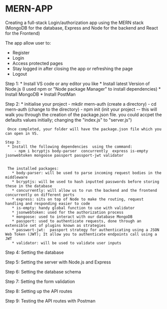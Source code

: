 # MERN-APP
Creating a full-stack Login/authorization app using the MERN stack (MongoDB for the database, Express and Node for the backend and React for the Frontend)

The app allow user to:
   * Register
   * Login
   * Access protected pages 
   * Stay logged in after closing the app or refreshing the page
   * Logout
  
  Step 1:
     * Install VS code or any editor you like
     * Install latest Version of Node.js (I used npm or "Node package Manager" to install dependencies)
     * Install MongoDB
     * Install PostMan
     
     
  Step 2:
     * initialise your project
         - mkdir  mern-auth       (create a directory)
         - cd mern-auth           (change to the directory)
         - npm init               (init your project -- this will walk you through the creation of the package.json file.
                                   you could accpet the defaults values initially; changing the "index.js" to "server.js")
                                   
                                   
     Once completed, your folder will have the package.json file which you can open in VS.
     
    Step 3:
     * Install the following dependencies  using the command:
        - npm i bcryptjs body-parser  concurrently  express is-empty jsonwebtoken mongoose passport passport-jwt validator
        
        
     The installed packages:
       * body-parser: will be used to parse incoming request bodies in the middleware
       * bcryptjs: will be used to hash inputted passwords before storing these in the database
       * concurrently: will allow us to run the backend and the frontend concurrently on different ports
       * express: sits on top of Node to make the routing, request handling and responding easier to code
       * is-empty: handy global function to use with validator
       * jsonwebtoken: used for the authorization process
       * mongoose: used to interact with our database MongoDB
       * passport: used to authenticate requests, done through an extensible set of plugins known as strategies
       * passwort-jwt:  passport strategy for authenticating using a JSON Web Token (JWT); It allow you to authenticate endpoints call using a JWT
       * validator: will be used to validate user inputs 
       
   Step 4: Setting the database
   
   Step 5: Setting the server with Node.js and Express
   
   Step 6: Setting the database schema
   
   Step 7: Setting the form validation
   
   Step 8: Setting up the API routes
   
   Step 9: Testing the API routes with Postman
       
       
       

      
     

